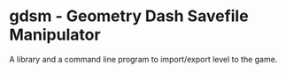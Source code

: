 # gdsm - Geometry Dash Savefile Manipulator

A library and a command line program to import/export level to the game.